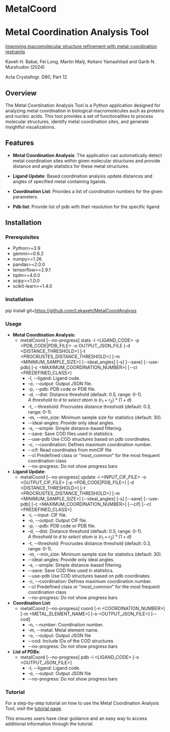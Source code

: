 # MetalCoord
# Metal Coordination Analysis Tool

[Improving macromolecular structure refinement with metal-coordination restraints](https://doi.org/10.1107/S2059798324011458)

Kaveh H. Babai, Fei Long, Martin Malý, Keitaro Yamashitad and Garib N. Murshudov (2024)

Acta Crystallogr. D80, Part 12

## Overview

The Metal Coordination Analysis Tool is a Python application designed for analyzing metal coordination in biological macromolecules such as proteins and nucleic acids. This tool provides a set of functionalities to process molecular structures, identify metal coordination sites, and generate insightful visualizations.

## Features

- **Metal Coordination Analysis**: The application can automatically detect metal coordination sites within given molecular structures and provide distance and angle statistics for these metal structures.

- **Ligand Update**: Based coordination analysis update distances and angles of specified metal containing ligands.

- **Coordination List**: Provides a list of coordination numbers for the given parameters.

- **Pdb list**: Provide  list of pdb with their resolution for the specific ligand

## Installation

### Prerequisites

- Python>=3.9
- gemmi>=0.6.2
- numpy>=1.26
- pandas>=2.0.0
- tensorflow>=2.9.1
- tqdm>=4.0.0
- scipy>=1.0.0
- scikit-learn>=1.4.0

### Installation

pip install git+https://github.com/Lekaveh/MetalCoordAnalysis


### Usage
- **Metal Coordination Analysis**: 
    - metalCoord [--no-progress] stats -l <LIGAND_CODE> -p <PDB_CODE|PDB_FILE> -o OUTPUT_JSON_FILE [-d <DISTANCE_THRESHOLD>] [-t <PROCRUSTES_DISTANCE_THRESHOLD>] [-m <MINIMUM_SAMPLE_SIZE>] [--ideal_angles] [-s] [--save] [--use-pdb] [-c <MAXIMUM_COORDINATION_NUMBER>] [--cl <PREDEFINED_CLASS>]
        - -l, --ligand: Ligand code.
        - -o, --output: Output JSON file.
        - -p, --pdb: PDB code or PDB file.
        - -d, --dist: Distance threshold (default: 0.5, range: 0-1).<br> *A threshold to* $d$ *to select atom is* $(r_1 + r_2)*(1 + d)$
        - -t, --threshold: Procrustes distance threshold (default: 0.3, range: 0-1).
        - -m, --min_size: Minimum sample size for statistics (default: 30).
        - --ideal-angles: Provide only ideal angles.
        - -s, --simple: Simple distance-based filtering.
        - --save: Save COD files used in statistics.
        - --use-pdb Use COD structures based on pdb coordinates.
        - -c, --coordination: Defines maximum coordination number.
        - --cif: Read coordinates from mmCIF file
        - --cl Predefined class or  "most_common" for the most frequent coordination class
        - --no-progress: Do not show progress bars
- **Ligand Update**: 
    - metalCoord [--no-progress] update -i <INPUT_CIF_FILE> -o <OUTPUT_CIF_FILE> [-p <PDB_CODE|PDB_FILE>] [-d <DISTANCE_THRESHOLD>] [-t <PROCRUSTES_DISTANCE_THRESHOLD>] [-m <MINIMUM_SAMPLE_SIZE>] [--ideal_angles] [-s] [--save] [--use-pdb] [-c <MAXIMUM_COORDINATION_NUMBER>] [--cif] [--cl <PREDEFINED_CLASS>]
        - -i, --input: CIF file.
        - -o, --output: Output CIF file.
        - -p, --pdb: PDB code or PDB file.
        - -d, --dist: Distance threshold (default: 0.5, range: 0-1).<br> *A threshold to* $d$ *to select atom is* $(r_1 + r_2)*(1 + d)$
        - -t, --threshold: Procrustes distance threshold (default: 0.3, range: 0-1).
        - -m, --min_size: Minimum sample size for statistics (default: 30).
        - --ideal-angles: Provide only ideal angles.
        - -s, --simple: Simple distance-based filtering.
        - --save: Save COD files used in statistics.
        - --use-pdb Use COD structures based on pdb coordinates.
        - -c, --coordination: Defines maximum coordination number.
        - --cl Predefined class or  "most_common" for the most frequent coordination class
        - --no-progress: Do not show progress bars
- **Coordination List**: 
    - metalCoord [--no-progress] coord [-n <COORDINATION_NUMBER>] [-m <METAL_ELEMENT_NAME>] [-o <OUTPUT_JSON_FILE>] [--cod]
        - -n, --number: Coordination number.
        - -m, --metal: Metal element name.
        - -o, --output: Output JSON file
        - --cod: Include IDs of the COD structures
        - --no-progress: Do not show progress bars
- **List of PDBs**: 
    - metalCoord [--no-progress] pdb -l <LIGAND_CODE> [-o <OUTPUT_JSON_FILE>]
        - -l, --ligand: Ligand code.
        - -o, --output: Output JSON file
        - --no-progress: Do not show progress bars

### Tutorial
For a step-by-step tutorial on how to use the Metal Coordination Analysis Tool, visit the [tutorial page](https://github.com/Lekaveh/MetalCoordAnalysis/blob/master/tutorial/tutorial.rst).

This ensures users have clear guidance and an easy way to access additional information through the tutorial.


